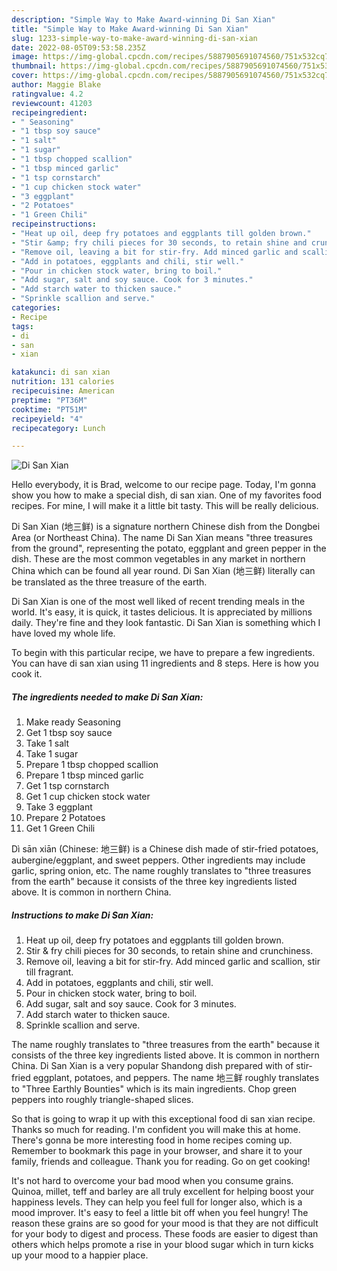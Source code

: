```yaml
---
description: "Simple Way to Make Award-winning Di San Xian"
title: "Simple Way to Make Award-winning Di San Xian"
slug: 1233-simple-way-to-make-award-winning-di-san-xian
date: 2022-08-05T09:53:58.235Z
image: https://img-global.cpcdn.com/recipes/5887905691074560/751x532cq70/di-san-xian-recipe-main-photo.jpg
thumbnail: https://img-global.cpcdn.com/recipes/5887905691074560/751x532cq70/di-san-xian-recipe-main-photo.jpg
cover: https://img-global.cpcdn.com/recipes/5887905691074560/751x532cq70/di-san-xian-recipe-main-photo.jpg
author: Maggie Blake
ratingvalue: 4.2
reviewcount: 41203
recipeingredient:
- " Seasoning"
- "1 tbsp soy sauce"
- "1 salt"
- "1 sugar"
- "1 tbsp chopped scallion"
- "1 tbsp minced garlic"
- "1 tsp cornstarch"
- "1 cup chicken stock water"
- "3 eggplant"
- "2 Potatoes"
- "1 Green Chili"
recipeinstructions:
- "Heat up oil, deep fry potatoes and eggplants till golden brown."
- "Stir &amp; fry chili pieces for 30 seconds, to retain shine and crunchiness."
- "Remove oil, leaving a bit for stir-fry. Add minced garlic and scallion, stir till fragrant."
- "Add in potatoes, eggplants and chili, stir well."
- "Pour in chicken stock water, bring to boil."
- "Add sugar, salt and soy sauce. Cook for 3 minutes."
- "Add starch water to thicken sauce."
- "Sprinkle scallion and serve."
categories:
- Recipe
tags:
- di
- san
- xian

katakunci: di san xian 
nutrition: 131 calories
recipecuisine: American
preptime: "PT36M"
cooktime: "PT51M"
recipeyield: "4"
recipecategory: Lunch

---
```



![Di San Xian](https://img-global.cpcdn.com/recipes/5887905691074560/751x532cq70/di-san-xian-recipe-main-photo.jpg)

Hello everybody, it is Brad, welcome to our recipe page. Today, I'm gonna show you how to make a special dish, di san xian. One of my favorites food recipes. For mine, I will make it a little bit tasty. This will be really delicious.

Di San Xian (地三鲜) is a signature northern Chinese dish from the Dongbei Area (or Northeast China). The name Di San Xian means &#34;three treasures from the ground&#34;, representing the potato, eggplant and green pepper in the dish. These are the most common vegetables in any market in northern China which can be found all year round. Di San Xian (地三鲜) literally can be translated as the three treasure of the earth.

Di San Xian is one of the most well liked of recent trending meals in the world. It's easy, it is quick, it tastes delicious. It is appreciated by millions daily. They're fine and they look fantastic. Di San Xian is something which I have loved my whole life.


To begin with this particular recipe, we have to prepare a few ingredients. You can have di san xian using 11 ingredients and 8 steps. Here is how you cook it.

<!--inarticleads1-->

##### The ingredients needed to make Di San Xian:

1. Make ready  Seasoning
1. Get 1 tbsp soy sauce
1. Take 1 salt
1. Take 1 sugar
1. Prepare 1 tbsp chopped scallion
1. Prepare 1 tbsp minced garlic
1. Get 1 tsp cornstarch
1. Get 1 cup chicken stock water
1. Take 3 eggplant
1. Prepare 2 Potatoes
1. Get 1 Green Chili


Dì sān xiān (Chinese: 地三鲜) is a Chinese dish made of stir-fried potatoes, aubergine/eggplant, and sweet peppers. Other ingredients may include garlic, spring onion, etc. The name roughly translates to &#34;three treasures from the earth&#34; because it consists of the three key ingredients listed above. It is common in northern China. 

<!--inarticleads2-->

##### Instructions to make Di San Xian:

1. Heat up oil, deep fry potatoes and eggplants till golden brown.
1. Stir &amp; fry chili pieces for 30 seconds, to retain shine and crunchiness.
1. Remove oil, leaving a bit for stir-fry. Add minced garlic and scallion, stir till fragrant.
1. Add in potatoes, eggplants and chili, stir well.
1. Pour in chicken stock water, bring to boil.
1. Add sugar, salt and soy sauce. Cook for 3 minutes.
1. Add starch water to thicken sauce.
1. Sprinkle scallion and serve.


The name roughly translates to &#34;three treasures from the earth&#34; because it consists of the three key ingredients listed above. It is common in northern China. Di San Xian is a very popular Shandong dish prepared with of stir-fried eggplant, potatoes, and peppers. The name 地三鲜 roughly translates to &#34;Three Earthly Bounties&#34; which is its main ingredients. Chop green peppers into roughly triangle-shaped slices. 

So that is going to wrap it up with this exceptional food di san xian recipe. Thanks so much for reading. I'm confident you will make this at home. There's gonna be more interesting food in home recipes coming up. Remember to bookmark this page in your browser, and share it to your family, friends and colleague. Thank you for reading. Go on get cooking!

It's not hard to overcome your bad mood when you consume grains. Quinoa, millet, teff and barley are all truly excellent for helping boost your happiness levels. They can help you feel full for longer also, which is a mood improver. It's easy to feel a little bit off when you feel hungry! The reason these grains are so good for your mood is that they are not difficult for your body to digest and process. These foods are easier to digest than others which helps promote a rise in your blood sugar which in turn kicks up your mood to a happier place.

